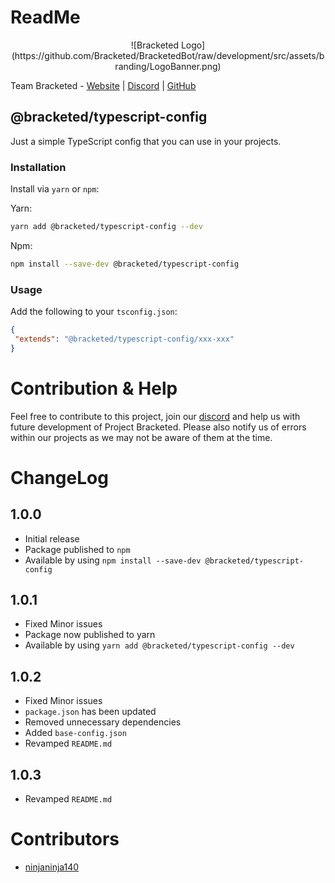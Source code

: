 
# ReadMe

<div align="center">
    ![Bracketed Logo](https://github.com/Bracketed/BracketedBot/raw/development/src/assets/branding/LogoBanner.png)
</div>

Team Bracketed - [Website](https://bracketed.co.uk) | [Discord](https://bracketed.co.uk/discord) | [GitHub](https://github.com/Bracketed)

## @bracketed/typescript-config

Just a simple TypeScript config that you can use in your projects.

### Installation

Install via `yarn` or `npm`:

Yarn:

```sh
yarn add @bracketed/typescript-config --dev
```

Npm:

```sh
npm install --save-dev @bracketed/typescript-config
```

### Usage

Add the following to your `tsconfig.json`:

```json
{
 "extends": "@bracketed/typescript-config/xxx-xxx"
}
```

# Contribution & Help

Feel free to contribute to this project, join our [discord](https://bracketed.co.uk/discord) and help us with future development of Project Bracketed.
Please also notify us of errors within our projects as we may not be aware of them at the time.

# ChangeLog

## 1.0.0

- Initial release
- Package published to `npm`
- Available by using `npm install --save-dev @bracketed/typescript-config`

## 1.0.1

- Fixed Minor issues
- Package now published to yarn
- Available by using `yarn add @bracketed/typescript-config --dev`

## 1.0.2

- Fixed Minor issues
- `package.json` has been updated
- Removed unnecessary dependencies
- Added `base-config.json`
- Revamped `README.md`

## 1.0.3

- Revamped `README.md`

# Contributors

- [ninjaninja140](https://github.com/ninjaninja140)

